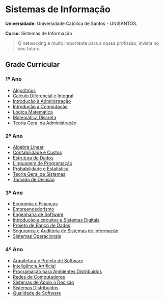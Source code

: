 # Sistemas de Informação

**Universidade:** Universidade Católica de Santos - UNISANTOS.

**Curso:** Sistemas de Informação

> O networking é muito importante para a nossa profissão, invista no seu futuro.


## Grade Curricular

### 1º Ano

- [Algoritmos](1-ano/algoritmo.md)
- [Calculo Diferencial e Integral](1-ano/calculo-diferencial-e-integral.md)
- [Introdução à Administração](1-ano/introducao-a-administracao.md)
- [Introdução a Computação](1-ano/introducao-a-computacao.md)
- [Lógica Matemática](1-ano/logica-matematica.md)
- [Matemática Discreta](1-ano/matematica-discreta.md)
- [Teoria Geral da Administração](1-ano/teoria-geral-de-administracao.md)

### 2º Ano

- [Algebra Linear](2-ano/algebra-linear.md)
- [Contabilidade e Custos](2-ano/contabilidade-e-custos.md)
- [Estrutura de Dados](2-ano/estrutura-de-dados.md)
- [Linguagem de Programação](2-ano/linguagem-de-programacao.md)
- [Probabilidade e Estatistica](2-ano/probabilidade-e-estatistica.md)
- [Teoria Geral de Sistemas](2-ano/teoria-geral-de-sistemas.md)
- [Tomada de Decisão](2-ano/tomada-de-decisao.md)

### 3º Ano

- [Economia e Finanças](3-ano/economia-e-financas.md)
- [Empreendedorismo](3-ano/empreendedorismo.md)
- [Engenharia de Software](3-ano/engenharia-de-software.md)
- [Introdução a circuitos e Sistemas Digitais](3-ano/circuitos-digitais.md)
- [Projeto de Banco de Dados](3-ano/banco-de-dados.md)
- [Segurança e Auditoria de Sistemas de Informação](3-ano/seguranca-da-informacao.md)
- [Sistemas Operacionais](3-ano/sistemais-operacionais.md)

### 4º Ano

- [Arquitetura e Projeto de Software](4-ano/arquitetura-e-projeto-de-software.md)
- [Inteligência Artificial](4-ano/inteligencia-artificial.md)
- [Programação para Ambientes Distribuidos](4-ano/programacao-para-ambientes-distribuidos.md)
- [Redes de Computadores](4-ano/redes.md)
- [Sistemas de Apoio a Decisão](4-ano/sistema-de-apoio-a-decisao.md)
- [Sistemas Distribuídos](4-ano/sistema-distribuidos.md)
- [Qualidade de Software](4-ano/qualidade-de-software.md)
